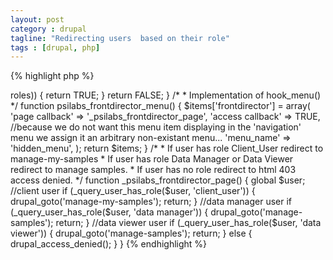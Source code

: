 ```yaml
---
layout: post
category : drupal
tagline: "Redirecting users  based on their role"
tags : [drupal, php]
---
```


{% highlight php %}
<?php

/* Helper function
 * If user has any role return TRUE.
 */

function _query_user_has_role($user, $role){
  if (in_array($role, $user->roles)) {
    return TRUE;
   }
  return FALSE;
}

/*
 * Implementation of hook_menu()
 */

function psilabs_frontdirector_menu() {
  $items['frontdirector'] = array(
    'page callback' => '_psilabs_frontdirector_page',
    'access callback' => TRUE,
    //because we do not want this menu item displaying in the 'navigation' menu we assign it an arbitrary non-existant menu... 
    'menu_name' => 'hidden_menu',
  );
  return $items;
}

/*
 * If user has role Client_User redirect to manage-my-samples
 * If user has role Data Manager or Data Viewer redirect to manage samples.
 * If user has no role redirect to html 403 access denied.
 */

function _psilabs_frontdirector_page() {
  global $user;

  //client user
  if (_query_user_has_role($user, 'client_user')) {
    drupal_goto('manage-my-samples');
    return;
  }
  //data manager user
  if (_query_user_has_role($user, 'data manager')) {
    drupal_goto('manage-samples');
    return;
  }
  //data viewer user
  if (_query_user_has_role($user, 'data viewer')) {
    drupal_goto('manage-samples');
    return;
  }
  else {
    drupal_access_denied();
  }
}
{% endhighlight %}

